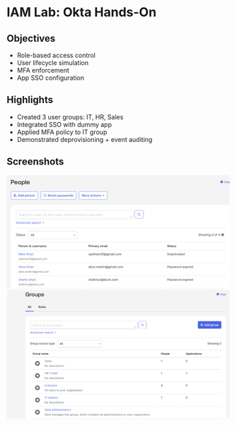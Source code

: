 # IAM Lab: Okta Hands-On

## Objectives
- Role-based access control
- User lifecycle simulation
- MFA enforcement
- App SSO configuration

## Highlights
- Created 3 user groups: IT, HR, Sales
- Integrated SSO with dummy app
- Applied MFA policy to IT group
- Demonstrated deprovisioning + event auditing

## Screenshots
[](https://github.com/shahinur801/okta-iam-lab/blob/main/screenshots/add-person.png) [](https://github.com/shahinur801/okta-iam-lab/blob/main/screenshots/group-assignment.png) [](https://github.com/shahinur801/okta-iam-lab/blob/main/screenshots/mfa-policy.png) [](https://github.com/shahinur801/okta-iam-lab/blob/main/screenshots/system-log.png)
![Add Person](add-person.png)
![Group Assignment](group-assignment.png)


